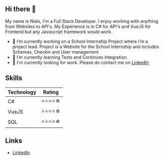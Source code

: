 ## Hi there 👋

My name is Niels, I'm a Full Stack Developer. I enjoy working with anything from Websites to API's. My Experience is in C# for API's and VueJS for Frontend but any Javascript framework would work.

- 🔭 I’m currently working on a School Internship Project where i'm a project lead. Project is a Website for the School Internship and includes Schemas, Checkin and 
User management
- 🌱 I’m currently learning Tests and Continues Integration.
- 🏢 I'm currently looking for work. Please do contact me on [LinkedIn](https://www.linkedin.com/in/niels-cordsen-978539214)

## Skills
| Technology | Rating |
|------------|-------------|
| C#         | ⭐⭐⭐⭐☆ |
| VueJS      | ⭐⭐⭐⭐☆ |
| SQL        | ⭐⭐⭐⭐☆ |

## Links
- [LinkedIn](https://www.linkedin.com/in/niels-cordsen-978539214)
<!-- - [Portfolio](https://your-portfolio.com)-->

<!--
**Cordsenboyz/Cordsenboyz** is a ✨ _special_ ✨ repository because its `README.md` (this file) appears on your GitHub profile.

Here are some ideas to get you started:

- 🔭 I’m currently working on ...
- 🌱 I’m currently learning ...
- 👯 I’m looking to collaborate on ...
- 🤔 I’m looking for help with ...
- 💬 Ask me about ...
- 📫 How to reach me: ...
- 😄 Pronouns: ...
- ⚡ Fun fact: ...
-->
